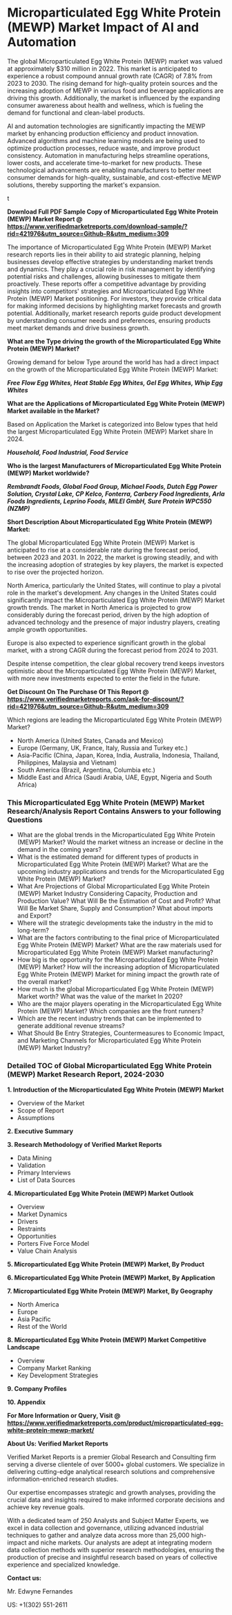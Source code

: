 <meta name="title" content="Global Microparticulated Egg White Protein (MEWP) Market Impact of AI and Automation"><meta name="description" content="The global Microparticulated Egg White Protein (MEWP) market was valued at approximately $310 million in 2022. This market is anticipated to experience a robust compou"><meta name="title" content="Microparticulated Egg White Protein (MEWP) Market Size, Share, Scope, Trends, Growth, Opportunities, Analysis, Forecast"><h1>Microparticulated Egg White Protein (MEWP) Market Impact of AI and Automation</h1><p>The global Microparticulated Egg White Protein (MEWP) market was valued at approximately $310 million in 2022. This market is anticipated to experience a robust compound annual growth rate (CAGR) of 7.8% from 2023 to 2030. The rising demand for high-quality protein sources and the increasing adoption of MEWP in various food and beverage applications are driving this growth. Additionally, the market is influenced by the expanding consumer awareness about health and wellness, which is fueling the demand for functional and clean-label products.</p><p>AI and automation technologies are significantly impacting the MEWP market by enhancing production efficiency and product innovation. Advanced algorithms and machine learning models are being used to optimize production processes, reduce waste, and improve product consistency. Automation in manufacturing helps streamline operations, lower costs, and accelerate time-to-market for new products. These technological advancements are enabling manufacturers to better meet consumer demands for high-quality, sustainable, and cost-effective MEWP solutions, thereby supporting the market's expansion.</p>t</p><p id="" class=""><strong>Download Full PDF Sample Copy of Microparticulated Egg White Protein (MEWP) Market Report @ <a href="https://www.verifiedmarketreports.com/download-sample/?rid=421976&utm_source=Github-R&utm_medium=309" target="_blank">https://www.verifiedmarketreports.com/download-sample/?rid=421976&utm_source=Github-R&utm_medium=309</a></strong></p><p>The importance of&nbsp;Microparticulated Egg White Protein (MEWP) Market research reports lies in their ability to aid strategic planning, helping businesses develop effective strategies by understanding market trends and dynamics. They play a crucial role in risk management by identifying potential risks and challenges, allowing businesses to mitigate them proactively. These reports offer a competitive advantage by providing insights into competitors' strategies and Microparticulated Egg White Protein (MEWP) Market positioning. For investors, they provide critical data for making informed decisions by highlighting market forecasts and growth potential. Additionally, market research reports guide product development by understanding consumer needs and preferences, ensuring products meet market demands and drive business growth.</p><p><strong>What are the&nbsp;Type driving the growth of the Microparticulated Egg White Protein (MEWP) Market?</strong></p><p id="" class="">Growing demand for below Type around the world has had a direct impact on the growth of the Microparticulated Egg White Protein (MEWP) Market:</p><em><strong>Free Flow Egg Whites, Heat Stable Egg Whites, Gel Egg Whites, Whip Egg Whites</strong></em></p><strong>What are the&nbsp;Applications&nbsp;of Microparticulated Egg White Protein (MEWP) Market available in the Market?</strong></p><p id="" class="">Based on Application the Market is categorized into Below types that held the largest Microparticulated Egg White Protein (MEWP) Market share In 2024.</p><em><strong>Household, Food Industrial, Food Service</strong></em></p><strong>Who is the largest Manufacturers of Microparticulated Egg White Protein (MEWP) Market worldwide?</strong></p><p><em><strong>Rembrandt Foods, Global Food Group, Michael Foods, Dutch Egg Power Solution, Crystal Lake, CP Kelco, Fonterra, Carbery Food Ingredients, Arla Foods Ingredients, Leprino Foods, MILEI GmbH, Sure Protein WPC550 (NZMP)</strong></em></p><p id="" class=""><strong>Short Description About Microparticulated Egg White Protein (MEWP) Market:</strong></p><p>The global Microparticulated Egg White Protein (MEWP) Market is anticipated to rise at a considerable rate during the forecast period, between 2023 and 2031. In 2022, the market is growing steadily, and with the increasing adoption of strategies by key players, the market is expected to rise over the projected horizon.</p><p>North America, particularly the United States, will continue to play a pivotal role in the market's development. Any changes in the United States could significantly impact the Microparticulated Egg White Protein (MEWP) Market growth trends. The market in North America is projected to grow considerably during the forecast period, driven by the high adoption of advanced technology and the presence of major industry players, creating ample growth opportunities.</p><p>Europe is also expected to experience significant growth in the global market, with a strong CAGR during the forecast period from 2024 to 2031.</p><p>Despite intense competition, the clear global recovery trend keeps investors optimistic about the Microparticulated Egg White Protein (MEWP) Market, with more new investments expected to enter the field in the future.</p><p id="" class=""><strong>Get Discount On The Purchase Of This Report @ <a href="https://www.verifiedmarketreports.com/ask-for-discount/?rid=421976&utm_source=Github-R&utm_medium=309" target="_blank">https://www.verifiedmarketreports.com/ask-for-discount/?rid=421976&utm_source=Github-R&utm_medium=309</a></strong></p>Which regions are leading the Microparticulated Egg White Protein (MEWP) Market?</p><ul><li>North America (United States, Canada and Mexico)</li><li>Europe (Germany, UK, France, Italy, Russia and Turkey etc.)</li><li>Asia-Pacific (China, Japan, Korea, India, Australia, Indonesia, Thailand, Philippines, Malaysia and Vietnam)</li><li>South America (Brazil, Argentina, Columbia etc.)</li><li>Middle East and Africa (Saudi Arabia, UAE, Egypt, Nigeria and South Africa)</li></ul><h3 id="" class="">This Microparticulated Egg White Protein (MEWP) Market Research/Analysis Report Contains Answers to your following Questions</h3><ul><li>What are the global trends in the Microparticulated Egg White Protein (MEWP) Market? Would the market witness an increase or decline in the demand in the coming years?</li><li>What is the estimated demand for different types of products in Microparticulated Egg White Protein (MEWP) Market? What are the upcoming industry applications and trends for the Microparticulated Egg White Protein (MEWP) Market?</li><li>What Are Projections of Global Microparticulated Egg White Protein (MEWP) Market Industry Considering Capacity, Production and Production Value? What Will Be the Estimation of Cost and Profit? What Will Be Market Share, Supply and Consumption? What about imports and Export?</li><li>Where will the strategic developments take the industry in the mid to long-term?</li><li>What are the factors contributing to the final price of Microparticulated Egg White Protein (MEWP) Market? What are the raw materials used for Microparticulated Egg White Protein (MEWP) Market manufacturing?</li><li>How big is the opportunity for the Microparticulated Egg White Protein (MEWP) Market? How will the increasing adoption of Microparticulated Egg White Protein (MEWP) Market for mining impact the growth rate of the overall market?</li><li>How much is the global Microparticulated Egg White Protein (MEWP) Market worth? What was the value of the market In 2020?</li><li>Who are the major players operating in the Microparticulated Egg White Protein (MEWP) Market? Which companies are the front runners?</li><li>Which are the recent industry trends that can be implemented to generate additional revenue streams?</li><li>What Should Be Entry Strategies, Countermeasures to Economic Impact, and Marketing Channels for Microparticulated Egg White Protein (MEWP) Market Industry?</li></ul><h3 id="" class="">Detailed TOC of Global Microparticulated Egg White Protein (MEWP) Market Research Report, 2024-2030</h3><p id="" class=""><strong>1. Introduction of the Microparticulated Egg White Protein (MEWP) Market</strong></p><ul><li>Overview of the Market</li><li>Scope of Report</li><li>Assumptions</li></ul><p id="" class=""><strong>2. Executive Summary</strong></p><p id="" class=""><strong>3. Research Methodology of Verified Market Reports</strong></p><ul><li>Data Mining</li><li>Validation</li><li>Primary Interviews</li><li>List of Data Sources</li></ul><p id="" class=""><strong>4. Microparticulated Egg White Protein (MEWP) Market Outlook</strong></p><ul><li>Overview</li><li>Market Dynamics</li><li>Drivers</li><li>Restraints</li><li>Opportunities</li><li>Porters Five Force Model</li><li>Value Chain Analysis</li></ul><p id="" class=""><strong>5. Microparticulated Egg White Protein (MEWP) Market, By Product</strong></p><p id="" class=""><strong>6. Microparticulated Egg White Protein (MEWP) Market, By Application</strong></p><p id="" class=""><strong>7. Microparticulated Egg White Protein (MEWP) Market, By Geography</strong></p><ul><li>North America</li><li>Europe</li><li>Asia Pacific</li><li>Rest of the World</li></ul><p id="" class=""><strong>8. Microparticulated Egg White Protein (MEWP) Market Competitive Landscape</strong></p><ul><li>Overview</li><li>Company Market Ranking</li><li>Key Development Strategies</li></ul><p id="" class=""><strong>9. Company Profiles</strong></p><p id="" class=""><strong>10. Appendix</strong></p><p id="" class=""><strong>For More Information or Query, Visit @ <a href="https://www.verifiedmarketreports.com/product/microparticulated-egg-white-protein-mewp-market/" target="_blank">https://www.verifiedmarketreports.com/product/microparticulated-egg-white-protein-mewp-market/</a></strong></p><p id="" class=""><strong>About Us: Verified Market Reports</strong></p><p id="" class="">Verified Market Reports is a premier Global Research and Consulting firm serving a diverse clientele of over 5000+ global customers. We specialize in delivering cutting-edge analytical research solutions and comprehensive information-enriched research studies.</p><p id="" class="">Our expertise encompasses strategic and growth analyses, providing the crucial data and insights required to make informed corporate decisions and achieve key revenue goals.</p><p id="" class="">With a dedicated team of 250 Analysts and Subject Matter Experts, we excel in data collection and governance, utilizing advanced industrial techniques to gather and analyze data across more than 25,000 high-impact and niche markets. Our analysts are adept at integrating modern data collection methods with superior research methodologies, ensuring the production of precise and insightful research based on years of collective experience and specialized knowledge.</p><p id="" class=""><strong>Contact us:</strong></p><p id="" class="">Mr. Edwyne Fernandes</p><p id="" class="">US: +1(302) 551-2611</p>